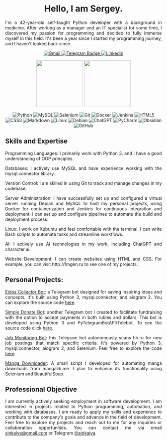 <h1 align="center">Hello, I am Sergey.</h1>

<p align="justify">
I'm a 42-year-old self-taught Python developer with a background in medicine. After working as a manager and an IT specialist for some time, I discovered my passion for programming and decided to fully immerse myself in this field. It's been a year since I started my programming journey, and I haven't looked back since.
</p>

<p align='center'>
    <a href="mailto:sinkaiya@gmail.com">
    <img alt="Gmail" src="https://camo.githubusercontent.com/b070a7f6855dbf52729ec83a928c93e728f5245e24123a6547912acea3753899/68747470733a2f2f696d672e736869656c64732e696f2f7374617469632f76313f7374796c653d666f722d7468652d6261646765266d6573736167653d476d61696c26636f6c6f723d454134333335266c6f676f3d476d61696c266c6f676f436f6c6f723d464646464646266c6162656c3d" />    
  </a>
  <a href="https://t.me/sinkaiya">
    <img src="https://img.shields.io/badge/-telegram-0088cc?style=for-the-badge&logo=telegram&logoColor=white" alt="Telegram Badge">
  </a>
  <a href="https://www.linkedin.com/in/sinkaiya/">
  <img alt="Linkedin" src="https://img.shields.io/badge/LinkedIn-0077B5?style=for-the-badge&logo=linkedin&logoColor=white"  />
  </a>
</p>

<p align = 'center'>
  <a href="https://github-readme-stats.vercel.app/api?username=sinkaiya&show_icons=true&count_private=true"><img height=150 src="https://github-readme-stats.vercel.app/api?username=sinkaiya&show_icons=true&count_private=true" /></a>
  <a href="https://github.com/sinkaiya/github-readme-stats"><img height=150 src="https://github-readme-stats.vercel.app/api/top-langs/?username=sinkaiya&layout=compact"/></a>
</p>

<p align="center">
<img alt="Python" src="https://img.shields.io/badge/python-3670A0?style=for-the-badge&logo=python&logoColor=ffdd54">
<img alt="MySQL" src="https://img.shields.io/badge/mysql-%2300f.svg?style=for-the-badge&logo=mysql&logoColor=white">
<img alt="Selenium" src="https://img.shields.io/badge/-selenium-%43B02A?style=for-the-badge&logo=selenium&logoColor=white">
<img alt="Git" src="https://img.shields.io/badge/git-%23F05033.svg?style=for-the-badge&logo=git&logoColor=white">
<img alt="Docker" src="https://img.shields.io/badge/docker-%230db7ed.svg?style=for-the-badge&logo=docker&logoColor=white">
<img alt="Jenkins" src="https://img.shields.io/badge/jenkins-%232C5263.svg?style=for-the-badge&logo=jenkins&logoColor=white">
<img alt="HTML5" src="https://img.shields.io/badge/html5-%23E34F26.svg?style=for-the-badge&logo=html5&logoColor=white">
<img alt="CSS3" src="https://img.shields.io/badge/css3-%231572B6.svg?style=for-the-badge&logo=css3&logoColor=white">
<img alt="Markdown" src="https://img.shields.io/badge/markdown-%23000000.svg?style=for-the-badge&logo=markdown&logoColor=white">
<img alt="Linux" src="https://img.shields.io/badge/Linux-FCC624?style=for-the-badge&logo=linux&logoColor=black">
<img alt="Debian" src="https://img.shields.io/badge/Debian-D70A53?style=for-the-badge&logo=debian&logoColor=white">
<img alt="ChatGPT" src="https://img.shields.io/badge/chatGPT-74aa9c?style=for-the-badge&logo=openai&logoColor=white">
<img alt="PyCharm" src="https://img.shields.io/badge/pycharm-143?style=for-the-badge&logo=pycharm&logoColor=black&color=black&labelColor=green">
<img alt="Obsidian" src="https://img.shields.io/badge/Obsidian-%23483699.svg?style=for-the-badge&logo=obsidian&logoColor=white">
<img alt="GitHub" src="https://img.shields.io/badge/github-%23121011.svg?style=for-the-badge&logo=github&logoColor=white">
</p>

## Skills and Expertise

<p align="justify">Programming Languages: I primarily work with Python 3, and I have a good understanding of OOP principles.</p>

<p align="justify">Databases: I actively use MySQL and have experience working with the mysql.connector library.</p>

<p align="justify">Version Control: I am skilled in using Git to track and manage changes in my codebase.</p>

<p align = "justify">Server Administration: I have successfully set up and configured a virtual server running Debian and MySQL to host my personal projects, using Docker for containerization and Jenkins for continuous integration and deployment. I can set up and configure pipelines to automate the build and deployment process.</p>

<p align="justify">Linux: I work on Xubuntu and feel comfortable with the terminal. I can write Bash scripts to automate tasks and streamline workflows.</p>

<p align="justify">AI: I actively use AI technologies in my work, including ChatGPT and character.ai.</p>

<p align="justify">Website Development: I can create websites using HTML and CSS. For example, you can visit http://fmgen.ru to see one of my projects.</p>

## Personal Projects:

<p align="justify"><a href="https://t.me/EidosCollectorBot" target="_blank">Eidos Collector Bot</a>: a Telegram bot designed for saving inspiring ideas and concepts. It's built using Python 3, mysql.connector, and aiogram 2. You can explore the source code <a href="https://github.com/sinkaiya/eidos-collector-bot" target="_blank">here</a>.</p>

<p align="justify"><a href="https://t.me/SimpleDonateBot" target="_blank">Simple Donate Bot</a>: another Telegram bot I created to facilitate fundraising with the option to accept payments in both rubles and dollars. This bot is developed using Python 3 and PyTelegramBotAPI/Telebot. To see the source code click <a href="https://github.com/sinkaiya/simple-donate-bot" target="_blank">here</a>.</p>

<p align="justify"><a href="https://t.me/JobMonitoringBot" target="_blank">Job Monitoring Bot</a>: this Telegram bot autonomously scans hh.ru for new job postings that match specific criteria. It's powered by Python 3, mysql.connector, aiogram 2, and Selenium. Feel free to explore the code <a href="https://github.com/sinkaiya/job-monitoring-bot" target="_blank">here</a>.</p>

<p align="justify"><a href="https://github.com/Sinkaiya/manga-downloader" target="_blank">Manga Downloader</a>: A small script I developed for automating manga downloads from mangalib.me. I plan to enhance its functionality using Selenium and BeautifulSoup.</p>

## Professional Objective

<p align="justify">I am currently actively seeking employment in software development. I am interested in projects related to Python programming, automation, and working with databases. I am ready to apply my skills and experience to contribute to the company's goals and advance in the field of development. Feel free to explore my projects and reach out to me for any inquiries or collaboration opportunities. You can contact me via email <a href="mailto:sinkaiya@gmail.com">sinkaiya@gmail.com</a> or Telegram <a href="https://t.me/sinkaiya">@sinkaiya</a>.</p>
